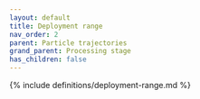 ```yaml
---
layout: default
title: Deployment range
nav_order: 2
parent: Particle trajectories
grand_parent: Processing stage
has_children: false
---
```

{% include definitions/deployment-range.md %}